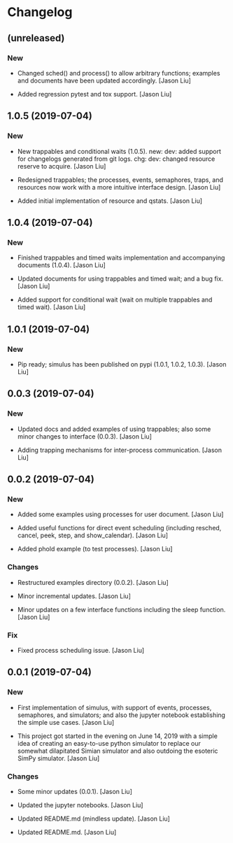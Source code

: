 # Changelog


## (unreleased)

### New

* Changed sched() and process() to allow arbitrary functions; examples and documents have been updated accordingly. [Jason Liu]

* Added regression pytest and tox support. [Jason Liu]


## 1.0.5 (2019-07-04)

### New

* New trappables and conditional waits (1.0.5). new: dev: added support for changelogs generated from git logs. chg: dev: changed resource reserve to acquire. [Jason Liu]

* Redesigned trappables; the processes, events, semaphores, traps, and resources now work with a more intuitive interface design. [Jason Liu]

* Added initial implementation of resource and qstats. [Jason Liu]


## 1.0.4 (2019-07-04)

### New

* Finished trappables and timed waits implementation and accompanying documents (1.0.4). [Jason Liu]

* Updated documents for using trappables and timed wait; and a bug fix. [Jason Liu]

* Added support for conditional wait (wait on multiple trappables and timed wait). [Jason Liu]


## 1.0.1 (2019-07-04)

### New

* Pip ready; simulus has been published on pypi (1.0.1, 1.0.2, 1.0.3). [Jason Liu]


## 0.0.3 (2019-07-04)

### New

* Updated docs and added examples of using trappables; also some minor changes to interface (0.0.3). [Jason Liu]

* Adding trapping mechanisms for inter-process communication. [Jason Liu]


## 0.0.2 (2019-07-04)

### New

* Added some examples using processes for user document. [Jason Liu]

* Added useful functions for direct event scheduling (including resched, cancel, peek, step, and show_calendar). [Jason Liu]

* Added phold example (to test processes). [Jason Liu]

### Changes

* Restructured examples directory (0.0.2). [Jason Liu]

* Minor incremental updates. [Jason Liu]

* Minor updates on a few interface functions including the sleep function. [Jason Liu]

### Fix

* Fixed process scheduling issue. [Jason Liu]


## 0.0.1 (2019-07-04)

### New

* First implementation of simulus, with support of events, processes, semaphores, and simulators; and also the jupyter notebook establishing the simple use cases. [Jason Liu]

* This project got started in the evening on June 14, 2019 with a simple idea of creating an easy-to-use python simulator to replace our somewhat dilapitated Simian simulator and also outdoing the esoteric SimPy simulator. [Jason Liu]

### Changes

* Some minor updates (0.0.1). [Jason Liu]

* Updated the jupyter notebooks. [Jason Liu]

* Updated README.md (mindless update). [Jason Liu]

* Updated README.md. [Jason Liu]


